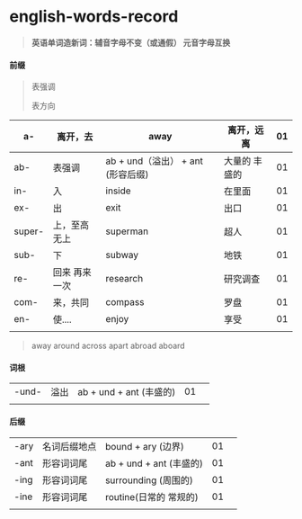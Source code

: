 # english-words-record

> **英语单词造新词：辅音字母不变（或通假） 元音字母互换**

#### 前缀

> 表强调
>
> 表方向



| a-     | 离开，去      | away                              | 离开，远离     | 01   |
| ------ | ------------- | --------------------------------- | -------------- | ---- |
| ab-    | 表强调        | ab + und（溢出） + ant (形容后缀) | 大量的  丰盛的 | 01   |
| in-    | 入            | inside                            | 在里面         | 01   |
| ex-    | 出            | exit                              | 出口           | 01   |
| super- | 上，至高无上  | superman                          | 超人           | 01   |
| sub-   | 下            | subway                            | 地铁           | 01   |
| re-    | 回来 再来一次 | research                          | 研究调查       | 01   |
| com-   | 来，共同      | compass                           | 罗盘           | 01   |
| en-    | 使....        | enjoy                             | 享受           | 01   |
|        |               |                                   |                |      |

> away around across apart abroad  aboard



#### 词根



|       |      |                         |      |      |
| ----- | ---- | ----------------------- | ---- | ---- |
| -und- | 溢出 | ab + und + ant (丰盛的) | 01   |      |
|       |      |                         |      |      |



#### 后缀


|      |              |                         |      |      |
| ---- | ------------ | ----------------------- | ---- | ---- |
| -ary | 名词后缀地点 | bound + ary (边界)      | 01   |      |
| -ant | 形容词词尾   | ab + und + ant (丰盛的) | 01   |      |
| -ing | 形容词词尾   | surrounding  (周围的)   | 01   |      |
| -ine | 形容词词尾   | routine(日常的 常规的)  | 01   |      |
|      |              |                         |      |      |



